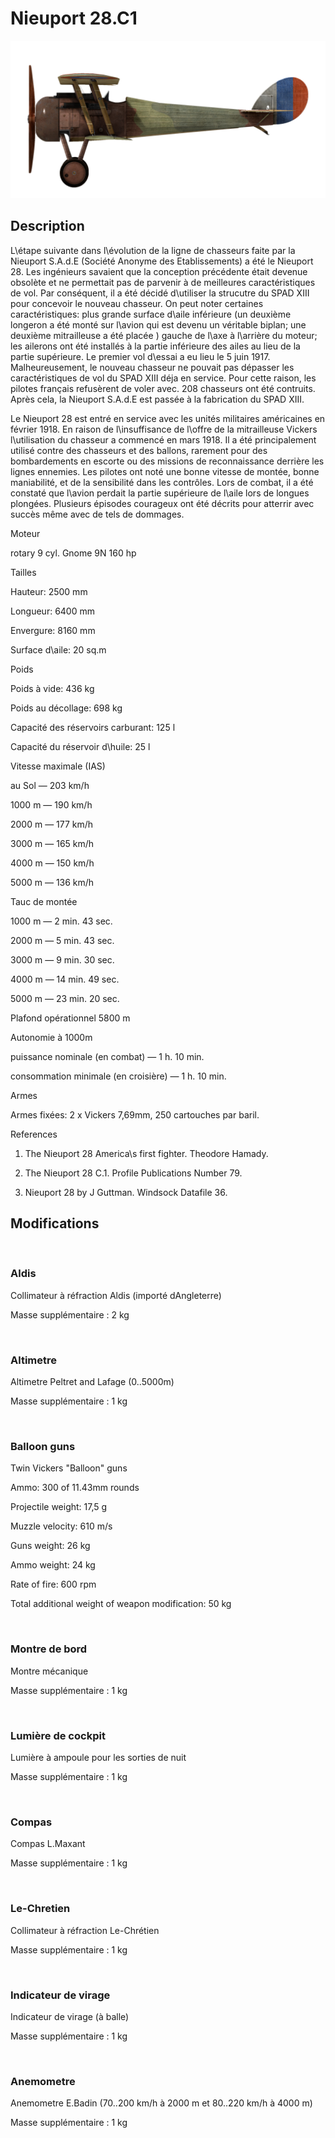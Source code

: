 # Nieuport 28.C1
  

  
![nieuport28](../images/nieuport28.png)
  

  
## Description
  

  
L\étape suivante dans l\évolution de la ligne de chasseurs faite par la Nieuport S.A.d.E (Société Anonyme des Etablissements) a été le Nieuport 28. Les ingénieurs savaient que la conception précédente était devenue obsolète et ne permettait pas de parvenir à de meilleures caractéristiques de vol. Par conséquent, il a été décidé d\utiliser la strucutre du SPAD XIII pour concevoir le nouveau chasseur. On peut noter certaines caractéristiques: plus grande surface d\aile inférieure (un deuxième longeron a été monté sur l\avion qui est devenu un véritable biplan; une deuxième mitrailleuse a été placée ) gauche de l\axe à l\arrière du moteur; les ailerons ont été installés à la partie inférieure des ailes au lieu de la partie supérieure. Le premier vol d\essai a eu lieu le 5 juin 1917. Malheureusement, le nouveau chasseur ne pouvait pas dépasser les caractéristiques de vol du SPAD XIII déja en service. Pour cette raison, les pilotes français refusèrent de voler avec. 208 chasseurs ont été contruits. Après cela, la Nieuport S.A.d.E est passée à la fabrication du SPAD XIII.
  

  
Le Nieuport 28 est entré en service avec les unités militaires américaines en février 1918. En raison de l\insuffisance de l\offre de la mitrailleuse Vickers l\utilisation du chasseur a commencé en mars 1918. Il a été principalement utilisé contre des chasseurs et des ballons, rarement pour des bombardements en escorte ou des missions de reconnaissance derrière les lignes ennemies. Les pilotes ont noté une bonne vitesse de montée, bonne maniabilité, et de la sensibilité dans les contrôles. Lors de combat, il a été constaté que l\avion perdait la partie supérieure de l\aile lors de longues plongées. Plusieurs épisodes courageux ont été décrits pour atterrir avec succès même avec de tels de dommages.
  

  

  
Moteur
  
rotary 9 cyl. Gnome 9N 160 hp
  

  
Tailles
  
Hauteur: 2500 mm
  
Longueur: 6400 mm
  
Envergure: 8160 mm
  
Surface d\aile: 20 sq.m
  

  
Poids
  
Poids à vide: 436 kg
  
Poids au décollage: 698 kg
  
Capacité des réservoirs carburant: 125 l
  
Capacité du réservoir d\huile: 25 l
  

  
Vitesse maximale (IAS)
  
au Sol — 203 km/h
  
1000 m — 190 km/h
  
2000 m — 177 km/h
  
3000 m — 165 km/h
  
4000 m — 150 km/h
  
5000 m — 136 km/h
  

  
Tauc de montée
  
1000 m — 2 min. 43 sec.
  
2000 m — 5 min. 43 sec.
  
3000 m — 9 min. 30 sec.
  
4000 m — 14 min. 49 sec.
  
5000 m — 23 min. 20 sec.
  

  
Plafond opérationnel 5800 m
  

  
Autonomie à 1000m
  
puissance nominale (en combat) — 1 h. 10 min.
  
consommation minimale (en croisière) — 1 h. 10 min.
  

  
Armes
  
Armes fixées: 2 х Vickers 7,69mm, 250 cartouches par baril.
  

  
References
  
1) The Nieuport 28 America\s first fighter. Theodore Hamady.
  
2) The Nieuport 28 C.1. Profile Publications Number 79.
  
3) Nieuport 28 by J Guttman. Windsock Datafile 36.
  

  
## Modifications
  
﻿
  
  
### Aldis
  

  
Collimateur à réfraction Aldis (importé dAngleterre)
  
Masse supplémentaire : 2 kg
  
﻿
  
  
### Altimetre
  

  
Altimetre Peltret and Lafage (0..5000m)
  
Masse supplémentaire : 1 kg
  
﻿
  
  
### Balloon guns
  

  
Twin Vickers "Balloon" guns
  
Ammo: 300 of 11.43mm rounds
  
Projectile weight: 17,5 g
  
Muzzle velocity: 610 m/s
  
Guns weight: 26 kg
  
Ammo weight: 24 kg
  
Rate of fire: 600 rpm
  
Total additional weight of weapon modification: 50 kg
  
﻿
  
  
### Montre de bord
  

  
Montre mécanique
  
Masse supplémentaire : 1 kg
  
﻿
  
  
### Lumière de cockpit
  

  
Lumière à ampoule pour les sorties de nuit
  
Masse supplémentaire : 1 kg
  
﻿
  
  
### Compas
  

  
Compas L.Maxant
  
Masse supplémentaire : 1 kg
  
﻿
  
  
### Le-Chretien
  

  
Collimateur à réfraction Le-Chrétien
  
Masse supplémentaire : 1 kg
  
﻿
  
  
### Indicateur de virage
  

  
Indicateur de virage (à balle)
  
Masse supplémentaire : 1 kg
  
﻿
  
  
### Anemometre
  

  
Anemometre E.Badin (70..200 km/h à 2000 m et 80..220 km/h à 4000 m)
  
Masse supplémentaire : 1 kg
  
